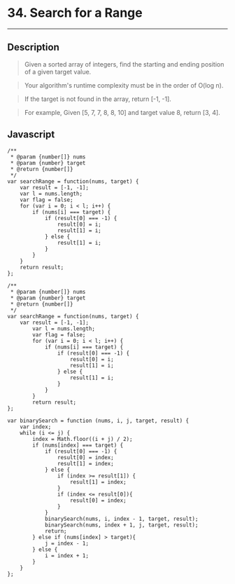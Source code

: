 # 34. Search for a Range

---

## Description

> Given a sorted array of integers, find the starting and ending position of a given target value.

> Your algorithm's runtime complexity must be in the order of O(log n).

> If the target is not found in the array, return [-1, -1].

> For example,
> Given [5, 7, 7, 8, 8, 10] and target value 8,
> return [3, 4].

## Javascript


```
/**
 * @param {number[]} nums
 * @param {number} target
 * @return {number[]}
 */
var searchRange = function(nums, target) {
    var result = [-1, -1];
    var l = nums.length;
    var flag = false;
    for (var i = 0; i < l; i++) {
        if (nums[i] === target) {
            if (result[0] === -1) {
                result[0] = i;
                result[1] = i;
            } else {
                result[1] = i;
            }
        }
    }
    return result;
};
```

```
/**
 * @param {number[]} nums
 * @param {number} target
 * @return {number[]}
 */
var searchRange = function(nums, target) {
    var result = [-1, -1];
        var l = nums.length;
        var flag = false;
        for (var i = 0; i < l; i++) {
            if (nums[i] === target) {
                if (result[0] === -1) {
                    result[0] = i;
                    result[1] = i;
                } else {
                    result[1] = i;
                }
            }
        }
        return result;
};

var binarySearch = function (nums, i, j, target, result) {
    var index;
    while (i <= j) {
        index = Math.floor((i + j) / 2);
        if (nums[index] === target) {
            if (result[0] === -1) {
                result[0] = index;
                result[1] = index;
            } else {
                if (index >= result[1]) {
                    result[1] = index;
                }
                if (index <= result[0]){
                    result[0] = index;
                }
            }
            binarySearch(nums, i, index - 1, target, result);
            binarySearch(nums, index + 1, j, target, result);
            return;
        } else if (nums[index] > target){
            j = index - 1;
        } else {
            i = index + 1;
        }
    }
};
```
